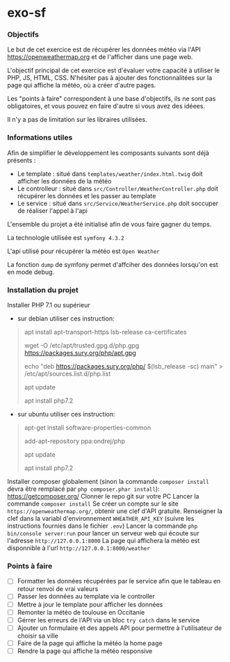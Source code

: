 # exo-sf

### Objectifs

Le but de cet exercice est de récupérer les données météo via l'API https://openweathermap.org et de l'afficher dans une page web.

L'objectif principal de cet exercice est d'évaluer votre capacité à utiliser le PHP, JS, HTML, CSS. N'hésiter pas à ajouter des fonctionnalitées sur la page qui affiche la météo, où a créer d'autre pages.

Les "points à faire" correspondent à une base d'objectifs, ils ne sont pas obligatoires, et vous pouvez en faire d'autre si vous avez des idéees.

Il n'y a pas de limitation sur les libraires utilisées.

### Informations utiles

Afin de simplifier le développement les composants suivants sont déjà présents :

- Le template : situé dans `templates/weather/index.html.twig` doit afficher les données de la météo
- Le controlleur : situé dans `src/Controller/WeatherController.php` doit récupérer les données et les passer au template
- Le service : situé dans `src/Service/WeatherService.php` doit soccuper de réaliser l'appel à l'api

L'ensemble du projet a été initialisé afin de vous faire gagner du temps.

La technologie utilisée est `symfony 4.3.2`

L'api utilisé pour récupérer la météo est `Open Weather`

La fonction `dump` de symfony permet d'affciher des données lorsqu'on est en mode debug.

### Installation du projet

Installer PHP 7.1 ou supérieur

- sur debian utiliser ces instruction:

> apt install apt-transport-https lsb-release ca-certificates
>
> wget -O /etc/apt/trusted.gpg.d/php.gpg https://packages.sury.org/php/apt.gpg
>
> echo "deb https://packages.sury.org/php/ \$(lsb_release -sc) main" > /etc/apt/sources.list.d/php.list
>
> apt update
>
> apt install php7.2

- sur ubuntu utiliser ces instruction:

> apt-get install software-properties-common
>
> add-apt-repository ppa:ondrej/php
>
> apt update
>
> apt install php7.2

Installer composer globalement (sinon la commande `composer install` devra être remplacé par `php composer.phar install`): https://getcomposer.org/
Clonner le repo git sur votre PC
Lancer la commande `composer install`
Se créer un compte sur le site `https://openweathermap.org/`, obtenir une clef d'API gratuite.
Renseigner la clef dans la variabl d'environnement `WHEATHER_API_KEY` (suivre les instructions fournies dans le fichier `.env`)
Lancer la commande `php bin/console server:run` pour lancer un serveur web qui écoute sur l'adresse `http://127.0.0.1:8000`
La page qui affichera la météo est disponnible à l'url `http://127.0.0.1:8000/weather`

### Points à faire

- [ ] Formatter les données récupérées par le service afin que le tableau en retour renvoi de vrai valeurs
- [ ] Passer les données au template via le controller
- [ ] Mettre à jour le template pour afficher les données
- [ ] Remonter la météo de toulouse en Occitanie
- [ ] Gérrer les erreurs de l'API via un bloc `try catch` dans le service
- [ ] Ajouter un formulaire et des appels API pour permettre à l'utilisateur de choisir sa ville
- [ ] Faire de la page qui affiche la météo la home page
- [ ] Rendre la page qui affiche la météo responsive
